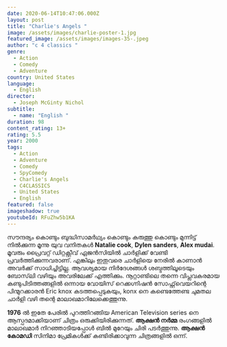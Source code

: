 ```yaml
---
date: 2020-06-14T10:47:06.000Z
layout: post
title: "Charlie's Angels "
image: /assets/images/charlie-poster-1.jpg
featured_image: /assets/images/images-35-.jpeg
author: "c 4 classics "
genre:
  - Action
  - Comedy
  - Adventure
country: United States
language:
  - English
director:
  - Joseph McGinty Nichol
subtitle:
  - name: "English "
duration: 98
content_rating: 13+
rating: 5.5
year: 2000
tags:
  - Action
  - Adventure
  - Comedy
  - SpyComedy
  - Charlie's Angels
  - C4CLASSICS
  - United States
  - English
featured: false
imageshadow: true
youtubeId: RFuZhw5b1KA
---
```

സൗന്ദര്യം കൊണ്ടും ബുദ്ധിസാമർഥ്യം കൊണ്ടും കരുത്തു കൊണ്ടും മുന്നിട്ട് നിൽക്കുന്ന മൂന്നു യുവ വനിതകൾ **Natalie cook**, **Dylen sanders**, **Alex mudai**. മൂവരും പ്രൈവറ്റ് ഡിറ്റക്റ്റീവ് ഏജൻസിയിൽ ചാർളിക്ക് വേണ്ടി പ്രവർത്തിക്കുന്നവരാണ്. എങ്കിലും ഇതുവരെ ചാർളിയെ നേരിൽ കാണാൻ അവർക്ക് സാധിച്ചിട്ടില്ല. ആവശ്യമായ നിർദേശങ്ങൾ ശബ്ദത്തിലൂടെയും ബോസ്‌ലി വഴിയും അവരിലേക്ക് എത്തിക്കും. നൂറ്റാണ്ടിലെ തന്നെ വിപ്ലവകരമായ കണ്ടുപിടിത്തങ്ങളിൽ ഒന്നായ വോയിസ് റെക്കഗ്നിഷൻ സോഫ്റ്റ്‌വെയറിന്റെ പിന്മുറക്കാരൻ Eric knox കടത്തപ്പെടുകയും, konx നെ കണ്ടെത്തേണ്ട ചുമതല ചാർളി വഴി തന്റെ മാലാഖമാറിലേക്കെത്തുന്നു. 

**1976** ൽ ഇതേ പേരിൽ പുറത്തിറങ്ങിയ American Television series നെ ആസ്പദമാക്കിയാണ് ചിത്രം ഒരുക്കിയിരിക്കുന്നത്. **ആക്ഷൻ നർമ്മ** രംഗങ്ങളിൽ മാലാഖമാർ നിറഞ്ഞാടിയപ്പോൾ ബിൽ മുറേയും ചിരി പടർത്തുന്നു. **ആക്ഷൻ കോമഡി** സിനിമാ പ്രേമികൾക്ക് കണ്ടിരിക്കാവുന്ന ചിത്രങ്ങളിൽ ഒന്ന്.
